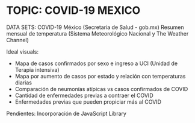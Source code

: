 # TOPIC: COVID-19 MEXICO

DATA SETS: 
COVID-19 México (Secretaria de Salud - gob.mx)
Resumen mensual de temperatura (Sistema Meteorológico Nacional y The Weather Channel)

 Ideal visuals:
 
- Mapa de casos confirmados por sexo e ingreso a UCI (Unidad de Terapia intensiva)
- Mapa por aumento de casos por estado y relación con temperaturas diarias
- Comparación de neumonías atípicas vs casos confirmados de COVID
- Cantidad de enfermedades previas a contraer el COVID
- Enfermedades previas que pueden propiciar más al COVID


Pendientes:
Incorporación de JavaScript Library

